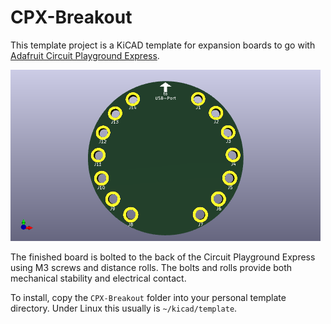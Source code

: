 # CPX-Breakout
This template project is a KiCAD template for expansion boards to go with [Adafruit Circuit Playground Express](https://www.adafruit.com/product/3333).

![board rendering](./CPX-Breakout/meta/CPX-Breakout.png)

The finished board is bolted to the back of the Circuit Playground Express using M3 screws and distance rolls. The bolts and rolls provide both mechanical stability and electrical contact.

To install, copy the `CPX-Breakout` folder into your personal template directory. Under Linux this usually is `~/kicad/template`.
